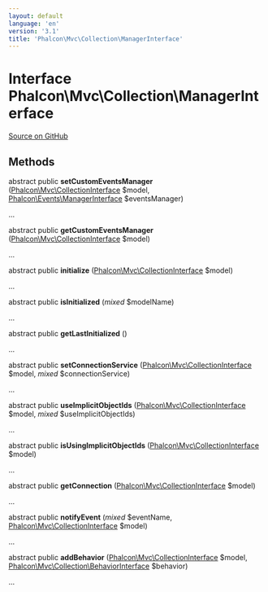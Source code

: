 ```yaml
---
layout: default
language: 'en'
version: '3.1'
title: 'Phalcon\Mvc\Collection\ManagerInterface'
---
```

# Interface **Phalcon\Mvc\Collection\ManagerInterface**

<a href="https://github.com/phalcon/cphalcon/tree/v3.1.0/phalcon/mvc/collection/managerinterface.zep" class="btn btn-default btn-sm">Source on GitHub</a>

## Methods
abstract public  **setCustomEventsManager** ([Phalcon\Mvc\CollectionInterface](/3.1/en/api/Phalcon_Mvc_CollectionInterface) $model, [Phalcon\Events\ManagerInterface](/3.1/en/api/Phalcon_Events_ManagerInterface) $eventsManager)

...


abstract public  **getCustomEventsManager** ([Phalcon\Mvc\CollectionInterface](/3.1/en/api/Phalcon_Mvc_CollectionInterface) $model)

...


abstract public  **initialize** ([Phalcon\Mvc\CollectionInterface](/3.1/en/api/Phalcon_Mvc_CollectionInterface) $model)

...


abstract public  **isInitialized** (*mixed* $modelName)

...


abstract public  **getLastInitialized** ()

...


abstract public  **setConnectionService** ([Phalcon\Mvc\CollectionInterface](/3.1/en/api/Phalcon_Mvc_CollectionInterface) $model, *mixed* $connectionService)

...


abstract public  **useImplicitObjectIds** ([Phalcon\Mvc\CollectionInterface](/3.1/en/api/Phalcon_Mvc_CollectionInterface) $model, *mixed* $useImplicitObjectIds)

...


abstract public  **isUsingImplicitObjectIds** ([Phalcon\Mvc\CollectionInterface](/3.1/en/api/Phalcon_Mvc_CollectionInterface) $model)

...


abstract public  **getConnection** ([Phalcon\Mvc\CollectionInterface](/3.1/en/api/Phalcon_Mvc_CollectionInterface) $model)

...


abstract public  **notifyEvent** (*mixed* $eventName, [Phalcon\Mvc\CollectionInterface](/3.1/en/api/Phalcon_Mvc_CollectionInterface) $model)

...


abstract public  **addBehavior** ([Phalcon\Mvc\CollectionInterface](/3.1/en/api/Phalcon_Mvc_CollectionInterface) $model, [Phalcon\Mvc\Collection\BehaviorInterface](/3.1/en/api/Phalcon_Mvc_Collection_BehaviorInterface) $behavior)

...


